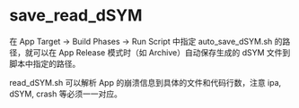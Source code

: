 # save_read_dSYM

在 App Target -> Build Phases -> Run Script 中指定 auto_save_dSYM.sh 的路径，就可以在 App Release 模式时（如 Archive）自动保存生成的 dSYM 文件到脚本中指定的路径。

read_dSYM.sh 可以解析 App 的崩溃信息到具体的文件和代码行数，注意 ipa, dSYM, crash 等必须一一对应。
